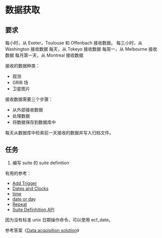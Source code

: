 # 数据获取

## 要求

每小时，从 Exeter，Toulouse 和 Offenbach 接收数据。
每三小时，从 Washington 接收数据
每天，从 Tokeyo 接收数据
每周一，从 Melbourne 接收数据
每月第一天，从 Montreal 接收数据

接收的数据种类：

* 观测
* GRIB 场
* 卫星图片

接收数据需要三个步骤：

* 从外部接收数据
* 处理数据
* 将数据保存到数据库中

每天从数据库中检索前一天接收的数据并写入归档文件。

## 任务

1. 编写 suite 的 suite definition

有用的参考：

* [Add Trigger](https://software.ecmwf.int/wiki/display/ECFLOW/Add+Trigger#add-trigger)
* [Dates and Clocks](https://software.ecmwf.int/wiki/display/ECFLOW/Dates+and+Clocks#dates-and-clocks)
* [time]()
* [date or day](https://software.ecmwf.int/wiki/display/ECFLOW/Time+Dependencies#date-or-day)
* [Repeat](https://software.ecmwf.int/wiki/display/ECFLOW/Repeat#repeat)
* [Suite Definhition API](https://software.ecmwf.int/wiki/display/ECFLOW/ecFlow+Python+Api#suite-definition-python-api)

因为没有标准 unix 日期操作命令，可以使用 ecf_date。

参考答案《[Data acquisition solution](https://software.ecmwf.int/wiki/display/ECFLOW/Data+acquisition+solution#data-acquisition-soln)》